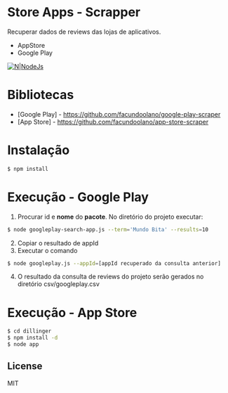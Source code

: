 # Store Apps - Scrapper
Recuperar dados de reviews das lojas de aplicativos. 
  - AppStore
  - Google Play
  
[![N|NodeJs](https://www.shareicon.net/data/256x256/2015/10/06/112727_development_512x512.png)](https://nodejs.org/)

# Bibliotecas
* [Google Play] - https://github.com/facundoolano/google-play-scraper
* [App Store] - https://github.com/facundoolano/app-store-scraper

# Instalação
```sh
$ npm install 
```

# Execução - Google Play
1. Procurar id e **nome** do **pacote**. No diretório do projeto executar:
```sh
$ node googleplay-search-app.js --term='Mundo Bita' --results=10
```
2. Copiar o resultado de appId
3. Executar o comando 
```sh
$ node googleplay.js --appId=[appId recuperado da consulta anterior]
```
4. O resultado da consulta de reviews do projeto serão gerados no diretório csv/googleplay.csv

# Execução - App Store
```sh
$ cd dillinger
$ npm install -d
$ node app
```



License
----
MIT
